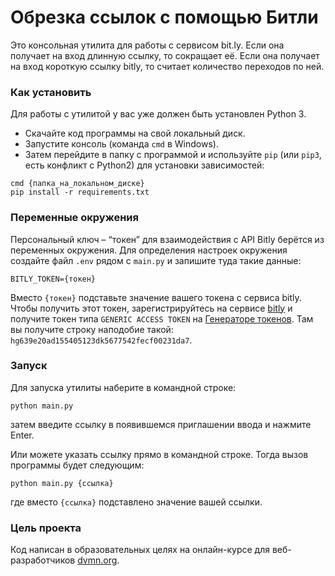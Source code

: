 # Обрезка ссылок с помощью Битли

Это консольная утилита для работы с сервисом bit.ly. Если она получает на вход длинную ссылку, то сокращает её. Если она получает на вход короткую ссылку bitly, то считает количество переходов по ней.

### Как установить

Для работы с утилитой у вас уже должен быть установлен Python 3.

- Скачайте код программы на свой локальный диск.
- Запустите консоль (команда `cmd` в Windows).
- Затем перейдите в папку с программой и используйте `pip` (или `pip3`, есть конфликт с Python2) для установки зависимостей:
```
cmd {папка_на_локальном_диске}
pip install -r requirements.txt
```

### Переменные окружения

Персональный ключ – “токен” для взаимодействия с API Bitly берётся из переменных окружения. Для определения настроек окружения создайте файл `.env` рядом с `main.py` и запишите туда такие данные: 
```
BITLY_TOKEN={токен}
```
Вместо `{токен}` подставьте значение вашего токена с сервиса bitly. Чтобы получить этот токен, зарегистрируйтесь на сервисе [bitly](https://bit.ly/) и получите токен типа `GENERIC ACCESS TOKEN` на [Генераторе токенов](https://bitly.com/a/oauth_apps). Там вы получите строку наподобие такой: `hg639e20ad155405123dk5677542fecf00231da7`.

### Запуск

Для запуска утилиты наберите в командной строке:
```
python main.py
```
затем введите ссылку в появившемся приглашении ввода и нажмите Enter.

Или можете указать ссылку прямо в командной строке. Тогда вызов программы будет следующим:
```
python main.py {ссылка}
```
где вместо `{ссылка}` подставлено значение вашей ссылки.

### Цель проекта

Код написан в образовательных целях на онлайн-курсе для веб-разработчиков [dvmn.org](https://dvmn.org/).